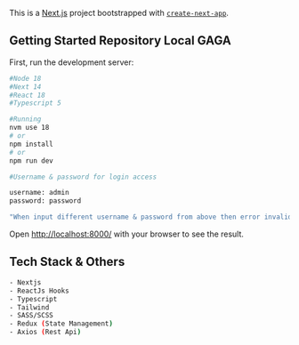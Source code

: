 This is a [Next.js](https://nextjs.org/) project bootstrapped with [`create-next-app`](https://github.com/vercel/next.js/tree/canary/packages/create-next-app).

## Getting Started Repository Local GAGA

First, run the development server:

```bash
#Node 18
#Next 14
#React 18
#Typescript 5

#Running
nvm use 18
# or
npm install
# or
npm run dev
```

```bash
#Username & password for login access

username: admin
password: password

"When input different username & password from above then error invalid"
```

Open [http://localhost:8000/](http://localhost:8000/) with your browser to see the result.

## Tech Stack & Others
```bash
- Nextjs
- ReactJs Hooks
- Typescript
- Tailwind
- SASS/SCSS
- Redux (State Management)
- Axios (Rest Api)
```
